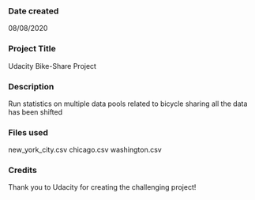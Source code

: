 ### Date created
08/08/2020

### Project Title
Udacity Bike-Share Project

### Description
Run statistics on multiple data pools related to bicycle sharing
all the data has been shifted
### Files used
new_york_city.csv
chicago.csv
washington.csv

### Credits
Thank you to Udacity for creating the challenging project!
